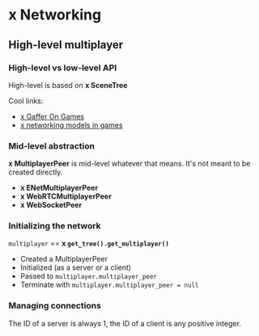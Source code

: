 # **x Networking**

## High-level multiplayer

### High-level vs low-level API

High-level is based on **x SceneTree**

Cool links:
- [x Gaffer On Games](https://gafferongames.com/categories/game-networking/)
- [x networking models in games](https://gafferongames.com/post/what_every_programmer_needs_to_know_about_game_networking/)

### Mid-level abstraction

**x MultiplayerPeer** is mid-level whatever that means. It's not meant to be created directly.
- **x ENetMultiplayerPeer**
- **x WebRTCMultiplayerPeer**
- **x WebSocketPeer**

### Initializing the network

`multiplayer` == **x `get_tree().get_multiplayer()`**
- Created a MultiplayerPeer
- Initialized (as a server or a client)
- Passed to `multiplayer.multiplayer_peer`
- Terminate with `multiplayer.multiplayer_peer = null`

### Managing connections

The ID of a server is always 1, the ID of a client is any positive integer.
